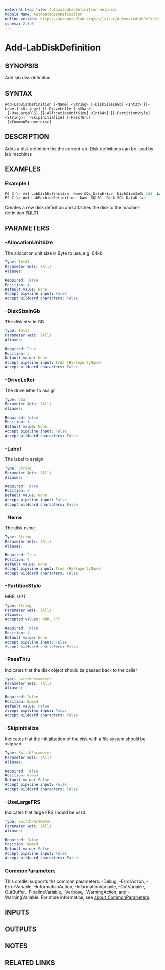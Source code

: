 ```yaml
---
external help file: AutomatedLabDefinition-help.xml
Module Name: AutomatedLabDefinition
online version: https://automatedlab.org/en/latest/AutomatedLabDefinition/en-us/Add-LabDiskDefinition
schema: 2.0.0
---
```


# Add-LabDiskDefinition

## SYNOPSIS
Add lab disk definition

## SYNTAX

```
Add-LabDiskDefinition [-Name] <String> [-DiskSizeInGb] <Int32> [[-Label] <String>] [[-DriveLetter] <Char>]
 [-UseLargeFRS] [[-AllocationUnitSize] <Int64>] [[-PartitionStyle] <String>] [-SkipInitialize] [-PassThru]
 [<CommonParameters>]
```

## DESCRIPTION
Adds a disk definition the the current lab.
Disk definitions can be used by lab machines

## EXAMPLES

### Example 1
```powershell
PS C:\> Add-LabDiskDefinition -Name SQL_DataDrive -DiskSizeInGb 100 -Label Data -DriveLetter D -AllocationUnitSize 64kb
PS C:\> Add-LabMachineDefinition -Name SQL01 -Disk SQL_DataDrive
```

Creates a new disk definition and attaches the disk to the machine definition SQL01.

## PARAMETERS

### -AllocationUnitSize
The allocation unit size in Byte to use, e.g.
64kb

```yaml
Type: Int64
Parameter Sets: (All)
Aliases:

Required: False
Position: 4
Default value: None
Accept pipeline input: False
Accept wildcard characters: False
```

### -DiskSizeInGb
The disk size in GB

```yaml
Type: Int32
Parameter Sets: (All)
Aliases:

Required: True
Position: 1
Default value: None
Accept pipeline input: True (ByPropertyName)
Accept wildcard characters: False
```

### -DriveLetter
The drive letter to assign

```yaml
Type: Char
Parameter Sets: (All)
Aliases:

Required: False
Position: 3
Default value: None
Accept pipeline input: False
Accept wildcard characters: False
```

### -Label
The label to assign

```yaml
Type: String
Parameter Sets: (All)
Aliases:

Required: False
Position: 2
Default value: None
Accept pipeline input: False
Accept wildcard characters: False
```

### -Name
The disk name

```yaml
Type: String
Parameter Sets: (All)
Aliases:

Required: True
Position: 0
Default value: None
Accept pipeline input: True (ByPropertyName)
Accept wildcard characters: False
```

### -PartitionStyle
MBR, GPT

```yaml
Type: String
Parameter Sets: (All)
Aliases:
Accepted values: MBR, GPT

Required: False
Position: 5
Default value: None
Accept pipeline input: False
Accept wildcard characters: False
```

### -PassThru
Indicates that the disk object should be passed back to the caller

```yaml
Type: SwitchParameter
Parameter Sets: (All)
Aliases:

Required: False
Position: Named
Default value: False
Accept pipeline input: False
Accept wildcard characters: False
```

### -SkipInitialize
Indicates that the initialization of the disk with a file system should be skipped

```yaml
Type: SwitchParameter
Parameter Sets: (All)
Aliases:

Required: False
Position: Named
Default value: False
Accept pipeline input: False
Accept wildcard characters: False
```

### -UseLargeFRS
Indicates that large FRS should be used.

```yaml
Type: SwitchParameter
Parameter Sets: (All)
Aliases:

Required: False
Position: Named
Default value: False
Accept pipeline input: False
Accept wildcard characters: False
```

### CommonParameters
This cmdlet supports the common parameters: -Debug, -ErrorAction, -ErrorVariable, -InformationAction, -InformationVariable, -OutVariable, -OutBuffer, -PipelineVariable, -Verbose, -WarningAction, and -WarningVariable. For more information, see [about_CommonParameters](http://go.microsoft.com/fwlink/?LinkID=113216).

## INPUTS

## OUTPUTS

## NOTES

## RELATED LINKS

